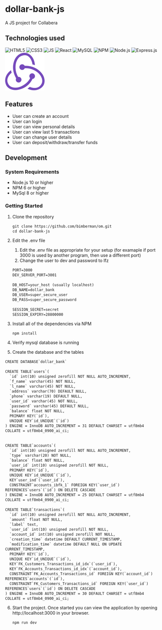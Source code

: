 # dollar-bank-js
A JS project for Collabera

## Technologies used

![HTML5](https://icongr.am/devicon/html5-original-wordmark.svg?size=128&color=currentColor)
![CSS3](https://icongr.am/devicon/css3-original-wordmark.svg?size=128&color=currentColor)
![JS](https://icongr.am/devicon/javascript-original.svg?size=128&color=currentColor)
![React](https://icongr.am/devicon/react-original-wordmark.svg?size=128&color=currentColor)
![MySQL](https://icongr.am/devicon/mysql-original-wordmark.svg?size=128&color=currentColor)
![NPM](https://icongr.am/devicon/npm-original-wordmark.svg?size=128&color=currentColor)
![Node.js](https://icongr.am/devicon/nodejs-original-wordmark.svg?size=128&color=currentColor)
![Express.js](https://icongr.am/devicon/express-original-wordmark.svg?size=128&color=currentColor)
![Redux](https://raw.githubusercontent.com/bimberman/dollar-bank-js/master/icons/redux.png)

## Features

* User can create an account
* User can login
* User can view personal details
* User can view last 5 transactions
* User can change user details
* User can deposit/withdraw/transfer funds

## Development

### System Requirements

- Node.js 10 or higher
- NPM 6 or higher
- MySql 8 or higher

### Getting Started

1. Clone the repository
    ```shell
    git clone https://github.com/bimberman/om.git
    cd dollar-bank-js
    ```
2. Edit the .env file
    1. Edit the .env file as appropriate for your setup (for examaple if port 3000 is used by another program, then use a different port)
    2. Change the user to dev and password to lfz
    ```
    PORT=3000
    DEV_SERVER_PORT=3001

    DB_HOST=your_host (usually localhost)
    DB_NAME=dollar_bank
    DB_USER=super_secure_user
    DB_PASS=super_secure_password

    SESSION_SECRET=secret
    SESSION_EXPIRY=28800000
    ```
3. Install all of the dependencies via NPM
    ```shell
    npm install
    ```
4. Verify mysql database is running

5. Create the database and the tables
  ```mysql
  CREATE DATABASE`dollar_bank`

  CREATE TABLE`users`(
    `id` int(10) unsigned zerofill NOT NULL AUTO_INCREMENT,
    `f_name` varchar(45) NOT NULL,
    `l_name` varchar(45) NOT NULL,
    `address` varchar(70) DEFAULT NULL,
    `phone` varchar(19) DEFAULT NULL,
    `user_id` varchar(45) NOT NULL,
    `password` varchar(45) DEFAULT NULL,
    `balance` float NOT NULL,
    PRIMARY KEY(`id`),
    UNIQUE KEY`id_UNIQUE`(`id`)
  ) ENGINE = InnoDB AUTO_INCREMENT = 31 DEFAULT CHARSET = utf8mb4 COLLATE = utf8mb4_0900_ai_ci;


  CREATE TABLE`accounts`(
    `id` int(10) unsigned zerofill NOT NULL AUTO_INCREMENT,
    `type` varchar(20) NOT NULL,
    `balance` float NOT NULL,
    `user_id` int(10) unsigned zerofill NOT NULL,
    PRIMARY KEY(`id`),
    UNIQUE KEY`id_UNIQUE`(`id`),
    KEY`user_ind`(`user_id`),
    CONSTRAINT`accounts_ibfk_1` FOREIGN KEY(`user_id`) REFERENCES`users`(`id`) ON DELETE CASCADE
  ) ENGINE = InnoDB AUTO_INCREMENT = 25 DEFAULT CHARSET = utf8mb4 COLLATE = utf8mb4_0900_ai_ci;

  CREATE TABLE`transactions`(
    `id` int(10) unsigned zerofill NOT NULL AUTO_INCREMENT,
    `amount` float NOT NULL,
    `label` text,
    `user_id` int(10) unsigned zerofill NOT NULL,
    `account_id` int(10) unsigned zerofill NOT NULL,
    `creation_time` datetime DEFAULT CURRENT_TIMESTAMP,
    `modification_time` datetime DEFAULT NULL ON UPDATE CURRENT_TIMESTAMP,
    PRIMARY KEY(`id`),
    UNIQUE KEY`id_UNIQUE`(`id`),
    KEY`FK_Customers_Transactions_id_idx`(`user_id`),
    KEY`FK_Accounts_Transactions_id_idx`(`account_id`),
    CONSTRAINT`FK_Accounts_Transactions_id` FOREIGN KEY(`account_id`) REFERENCES`accounts`(`id`),
    CONSTRAINT`FK_Customers_Transactions_id` FOREIGN KEY(`user_id`) REFERENCES`users`(`id`) ON DELETE CASCADE
  ) ENGINE = InnoDB AUTO_INCREMENT = 30 DEFAULT CHARSET = utf8mb4 COLLATE = utf8mb4_0900_ai_ci;
  ```

6. Start the project. Once started you can view the application by opening http://localhost:3000 in your browser.
    ```shell
    npm run dev
    ```
